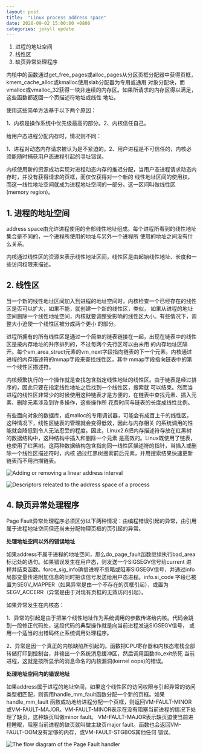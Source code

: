 ```yaml
---
layout: post
title:  "Linux process address space"
date: 2020-09-02 15:00:00 +0800
categories: jekyll update
---
```


1. 进程的地址空间
2. 线性区
3. 缺页异常处理程序


内核中的函数通过get_free_pages或alloc_pages从分区页框分配器中获得页框，kmem_cache_alloc或kmalloc使用slab分配器为专用或通用
对象分配块，而vmalloc或vmalloc_32获得一块非连续的内存区。如果所请求的内存区得以满足，这些函数都返回一个页描述符地址或线性
地址。

使用这些简单方法基于以下两个原因：

1、内核是操作系统中优先级最高的部分。2、内核信任自己。


给用户态进程分配内存时，情况则不同：

1、进程对动态内存请求被认为是不紧迫的。2、用户进程是不可信任的，内核必须能随时捕获用户态进程引起的寻址错误。

内核使用新的资源成功实现对进程动态内存的推迟分配，当用户态进程请求动态内存时，并没有获得请求的页框，而仅仅获得对一个新的
线性地址区间的使用权，而这一线性地址空间就成为进程地址空间的一部分。这一区间叫做线性区(memory region)。

## 1. 进程的地址空间

address space由允许进程使用的全部线性地址组成。每个进程所看到的线性地址集合是不同的，一个进程所使用的地址与另外一个进程所
使用的地址之间没有什么关系。

内核通过线性区的资源来表示线性地址区间，线性区是由起始线性地址、长度和一些访问权限来描述。


## 2. 线性区

当一个新的线性地址区间加入到进程的地址空间时，内核检查一个已经存在的线性区是否可以扩大，如果不能，就创建一个新的线性区，类似，
如果从进程的地址空间删除一个线性地址空间，内核就要调整受影响的线性区大小。有些情况下，调整大小迫使一个线性区被分成两个更小
的部分。

进程所拥有的所有线性区是通过一个简单的链表链接在一起，出现在链表中的线性区是按内存地址的升序排列的，不过每两个先行区可以由未用
的内存地址区隔开。每个vm_area_struct元素的vm_next字段指向链表的下一个元素。内核通过进程的内存描述符的mmap字段来查找线性区，其中
mmap字段指向链表中的第一个线性区描述符。

内核频繁执行的一个操作就是查找包含指定线性地址的线性区。由于链表是经过排序的，因此只要在指定线性地址之后找到一个线性区，搜索就
可以结束。然而当进程的线性区非常少的时候使用这种链表才是方便的，在链表中查找元素、插入元素、删除元素涉及到许多操作，这些操作所
花费时间与链表的长度成线性比例。

有些面向对象的数据库，或malloc的专用调试器，可能会有成百上千的线性区，这种情况下，线性区链表的管理就会变得低效，因此与内存相关
的系统调用的性能就会降低到令人无法忍受的程度。因此，Linux2.6把内存描述符存放在红黑树的数据结构中，这种结构中插入和删除一个元素
是高效的。Linux既使用了链表，也使用了红黑树。这两种数据结构包含指向同一线性区描述符的指针，当插入或删除一个线性区描述符时，内核
通过红黑树搜索前后元素，并用搜索结果快速更新链表而不用扫描链表。

![Adding or removing a linear address interval](https://williammuji.github.io/images/adding-removing-linear-address-interval.jpg)

![Descriptors releated to the address space of a process](https://williammuji.github.io/images/descriptors-process-address-space.jpg)


## 4. 缺页异常处理程序

Page Fault异常处理程序必须区分以下两种情况：由编程错误引起的异常，由引用属于进程地址空间但还尚未分配物理页框的页引起的异常。

**处理地址空间以外的错误地址**

如果address不属于进程的地址空间，那么do_page_fault函数继续执行bad_area标记处的语句。如果错误发生在用户态，则发送一个SIGSEGV信号给current
进程并结束函数。force_sig_info确信进程不忽略或阻塞SIGSEGV信号，并通过info局部变量传递附加信息的同时把该信号发送给用户态进程。info.si_code
字段已被置为SEGV_MAPPER（如果异常是由一个不存在的页框引起），或置为SEGV_ACCERR（异常是由于对现有页框的无效访问引起）。

如果异常发生在内核态：

1、异常的引起是由于把某个线性地址作为系统调用的参数传递给内核。代码会跳到一段修正代码处，这段代码的典型操作就是向当前进程发送SIGSEGV信号，
或用一个适当的出错码终止系统调用处理程序。

2、异常是因一个真正的内核缺陷所引起的。函数把CPU寄存器和内核态堆栈全部转储打印到控制台，并输出一个系统消息缓冲区，然后调用函数do_exit杀死
当前进程，这就是按所显示的消息命名的内核漏洞(kernel oops)的错误。

**处理地址空间内的错误地址**

如果address属于进程的地址空间，如果这个线性区的访问权限与引起异常的访问类型相匹配，则调用handle_mm_fault函数分配一个新的页框。如果handle_mm_fault
函数成功地给进程分配一个页框，则返回VM-FAULT-MINOR或VM-FAULT-MAJOR。VM-FAULT-MINOR表示在没有阻塞当前进程的情况下处理了缺页，这种缺页叫做minor fault。
VM-FAULT-MAJOR表示缺页迫使当前进程睡眠，阻塞当前进程的缺页就叫做主缺页major fault。函数也会返回VM-FAULT-OOM没有足够的内存，或VM-FAULT-STGBOS其他任何
错误。



![The flow diagram of the Page Fault handler](https://williammuji.github.io/images/page-fault-handler.jpg)
